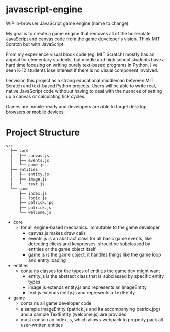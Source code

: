 # javascript-engine

WIP in-browser JavaScript game engine (name to change).

My goal is to create a game engine that removes all of the boilerplate JavaScript and canvas code from the game developer's vision. Think MIT Scratch but with JavaScript.

From my experience visual block code (eg. MIT Scratch) mostly has an appeal for elementary students, but middle and high school students have a hard time focusing on writing purely text-based programs in Python. I've seen K-12 students lose interest if there is no visual component involved.

I envision this project as a strong educational middleman between MIT Scratch and text-based Python projects. Users will be able to write real, native JavaScript code withouut having to deal with the nuances of setting up a canvas or calculating tick cycles.

Games are mobile-ready and developers are able to target desktop browsers or mobile devices.

# Project Structure

```bash
src
  ├── core
  │   ├── canvas.js
  │   ├── events.js
  │   └── game.js
  ├── entities
  │   ├── entity.js
  │   ├── image.js
  │   └── text.js
  └── game
      ├── index.js
      ├── logic.js
      ├── patrick.jpg
      ├── patrick.js
      └── welcome.js
```

- core
  - for all engine-based mechanics. immutable to the game developer
    - canvas.js makes draw calls
    - events.js is an abstract class for all basic game events, like detecting clicks and keypresses. should be subclassed by entities or the game object itself
    - game.js is the game object. it handles things like the game loop and entity loading
- entities
  - contains classes for the types of entities the game dev might want
    - entity.js is the abstract class that is subclassed by specific entity types
    - image.js extends entity.js and represents an ImageEntity
    - text.js extends entity.js and represents a TextEntity
- game
  - contains all game developer code
  - a sample ImageEntity (patrick.js and its accompanying patrick.jpg) and a sample TextEntity (welcome.js) are provided
  - must contain an index.js, which allows webpack to properly pack all user-written entities
